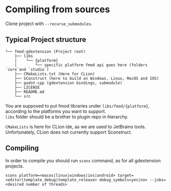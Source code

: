 # Compiling from sources

Clone project with `--recurse_submodules`.

## Typical Project structure

```
└── fmod-gdextension (Project root)
    ├── libs
    |    └── {platform}
    |        └── specific platform fmod api goes here (folders `core`and `studio`)
    ├── CMakeLists.txt (Here for CLion)
    ├── SConstruct (here to build on Windows, Linux, MacOS and IOS)
    ├── godot-cpp (gdextension bindings, submodule)
    ├── LICENSE
    ├── README.md
    └── src
```

You are supposed to put fmod libraries under `libs/fmod/{platform}`, according to the platforms you want to support.  
`libs` folder should be a brother to plugin repo in hierarchy.

`CMakeLists` is here for CLion ide, as we are used to JetBrains tools. Unfortunately, CLion does not currently support
Sconstruct.

## Compiling

In order to compile you should run `scons` command, as for all gdextension projects.

```
scons platform=<macos|linux|windows|ios|android> target=<editor|template_debug|template_release> debug_symbols<yes|no> --jobs=<desired number of threads>
```